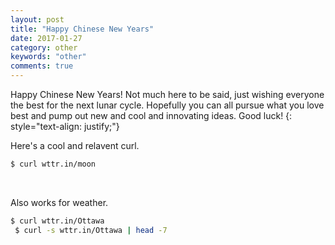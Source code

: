 ```yaml
---
layout: post
title: "Happy Chinese New Years"
date: 2017-01-27
category: other
keywords: "other"
comments: true
---
```


Happy Chinese New Years! Not much here to be said, just wishing everyone the best for the next lunar cycle. Hopefully you can all pursue what you love best and pump out new and cool and innovating ideas. Good luck!
{: style="text-align: justify;"}
<br>

Here's a cool and relavent curl.
<br>

``` bash
$ curl wttr.in/moon
```

<br>

Also works for weather.
<br>

``` bash
$ curl wttr.in/Ottawa
 $ curl -s wttr.in/Ottawa | head -7
```
